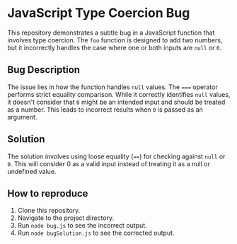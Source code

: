 # JavaScript Type Coercion Bug

This repository demonstrates a subtle bug in a JavaScript function that involves type coercion. The `foo` function is designed to add two numbers, but it incorrectly handles the case where one or both inputs are `null` or `0`.

## Bug Description

The issue lies in how the function handles `null` values.  The `===` operator performs strict equality comparison.  While it correctly identifies `null` values, it doesn't consider that `0` might be an intended input and should be treated as a number.  This leads to incorrect results when `0` is passed as an argument.

## Solution

The solution involves using loose equality (`==`) for checking against `null` or `0`. This will consider 0 as a valid input instead of treating it as a null or undefined value.

## How to reproduce

1. Clone this repository.
2. Navigate to the project directory.
3. Run `node bug.js` to see the incorrect output.
4. Run `node bugSolution.js` to see the corrected output.